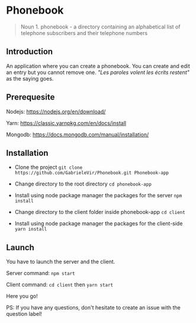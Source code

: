 # Phonebook
> Noun	1.	phonebook - a directory containing an alphabetical list of telephone subscribers and their telephone numbers
## Introduction
An application where you can create a phonebook.
You can create and edit an entry but you cannot remove one. <em>"Les paroles volent les écrits restent"</em> as the saying goes.

## Prerequesite

Nodejs: https://nodejs.org/en/download/

Yarn: https://classic.yarnpkg.com/en/docs/install

Mongodb: https://docs.mongodb.com/manual/installation/

## Installation
- Clone the project
```git clone https://github.com/GabrieleVir/Phonebook.git Phonebook-app```

- Change directory to the root directory
```cd phonebook-app```

- Install using node package manager the packages for the server ```npm install```

- Change directory to the client folder inside phonebook-app ```cd client```

- Install using node package manager the packages for the client-side ```yarn install```

## Launch

You have to launch the server and the client.

Server command: ```npm start```

Client command: ```cd client``` then ```yarn start```

Here you go!

PS: If you have any questions, don't hesitate to create an issue with the question label!
